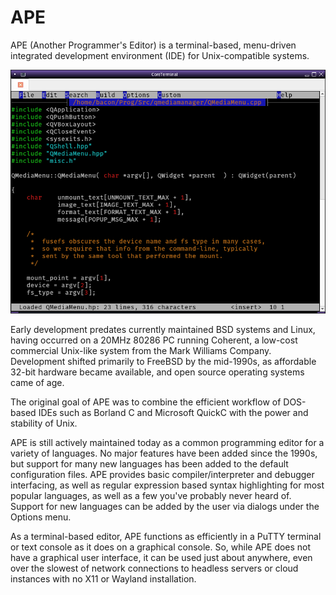 APE
===

APE (Another Programmer's Editor) is a terminal-based, menu-driven
integrated development environment (IDE) for Unix-compatible systems.

![APE](ape-c++.png "APE Editing C++ Code")

Early development predates currently maintained BSD systems and Linux,
having occurred on a 20MHz 80286 PC running Coherent, a low-cost commercial
Unix-like system from the Mark Williams Company.  Development shifted
primarily to FreeBSD by the mid-1990s, as affordable 32-bit hardware
became available, and open source operating systems came of age.

The original goal of APE was to combine the efficient workflow of
DOS-based IDEs such as Borland C and Microsoft QuickC with the power
and stability of Unix.

APE is still actively maintained today as a common programming editor
for a variety of languages.  No major features have been added since the
1990s, but support for many new languages has been added to the default
configuration files.  APE provides basic compiler/interpreter and debugger
interfacing, as well as regular expression based syntax highlighting for
most popular languages, as well as a few you've probably never heard of.
Support for new languages can be added by the user via dialogs under
the Options menu.

As a terminal-based editor, APE functions as efficiently in a PuTTY
terminal or text console as it does on a graphical console.
So, while APE does not have
a graphical user interface, it can be used just about anywhere, even over
the slowest of network connections to headless servers or cloud instances
with no X11 or Wayland installation.
